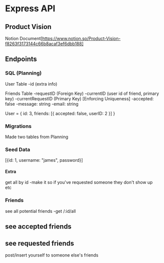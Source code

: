 # Express API

## Product Vision

Notion Document[https://www.notion.so/Product-Vision-f8263f3173144c66b8acaf3ef6dbb188]

## Endpoints

### SQL (Planning)

User Table
-id
(extra info)

Friends Table
-requestID (Foreign Key)
-currentID (user id of friend, primary key)
-currentRequestID (Primary Key) [Enforcing Uniqueness]
-accepted: false
-message: string
-email: string

User = {
id: 3,
friends: [{
accepted: false,
userID: 2
}]
}

### Migrations

Made two tables from Planning

### Seed Data

[{id: 1, username: "james", password}]

#### Extra

get all by id
-make it so if you've requested someone they don't show up etc

### Friends

see all potential friends
-get /:id/all

## see accepted friends

## see requested friends

post/insert yourself to someone else's friends
